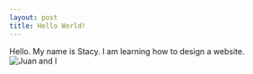 ```yaml
---
layout: post
title: Hello World!
---
```


Hello.  My name is Stacy.  I am learning how to design a website.
<img src="juan and i roses.jpg" alt="Juan and I">
